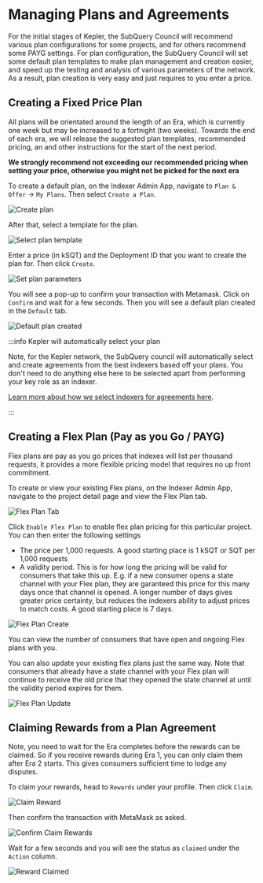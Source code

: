 # Managing Plans and Agreements

For the initial stages of Kepler, the SubQuery Council will recommend various plan configurations for some projects, and for others recommend some PAYG settings. For plan configuration, the SubQuery Council will set some default plan templates to make plan management and creation easier, and speed up the testing and analysis of various parameters of the network. As a result, plan creation is very easy and just requires to you enter a price.

## Creating a Fixed Price Plan

All plans will be orientated around the length of an Era, which is currently one week but may be increased to a fortnight (two weeks). Towards the end of each era, we will release the suggested plan templates, recommended pricing, an and other instructions for the start of the next period.

**We strongly recommend not exceeding our recommended pricing when setting your price, otherwise you might not be picked for the next era**

To create a default plan, on the Indexer Admin App, navigate to `Plan & Offer` -> `My Plans`. Then select `Create a Plan`.

![Create plan](/assets/img/plan_empty.png)

After that, select a template for the plan.

![Select plan template](/assets/img/plan_template_select.png)

Enter a price (in kSQT) and the Deployment ID that you want to create the plan for. Then click `Create`.

![Set plan parameters](/assets/img/plan_price.png)

You will see a pop-up to confirm your transaction with Metamask. Click on `Confirm` and wait for a few seconds. Then you will see a default plan created in the `Default` tab.

![Default plan created](/assets/img/plans.png)

:::info Kepler will automatically select your plan

Note, for the Kepler network, the SubQuery council will automatically select and create agreements from the best indexers based off your plans. You don't need to do anything else here to be selected apart from performing your key role as an indexer.

[Learn more about how we select indexers for agreements here](./become-an-indexer.md#understanding-how-kepler-will-operate-for-indexers).

:::

## Creating a Flex Plan (Pay as you Go / PAYG)

Flex plans are pay as you go prices that indexes will list per thousand requests, it provides a more flexible pricing model that requires no up front commitment.

To create or view your existing Flex plans, on the Indexer Admin App, navigate to the project detail page and view the Flex Plan tab.

![Flex Plan Tab](/assets/img/flex-plan.png)

Click `Enable Flex Plan` to enable flex plan pricing for this particular project. You can then enter the following settings

- The price per 1,000 requests. A good starting place is 1 kSQT or SQT per 1,000 requests
- A validity period. This is for how long the pricing will be valid for consumers that take this up. E.g. if a new consumer opens a state channel with your Flex plan, they are garanteed this price for this many days once that channel is opened. A longer number of days gives greater price certainty, but reduces the indexers ability to adjust prices to match costs. A good starting place is 7 days.

![Flex Plan Create](/assets/img/flex-plan-create.png)

You can view the number of consumers that have open and ongoing Flex plans with you.

You can also update your existing flex plans just the same way. Note that consumers that already have a state channel with your Flex plan will continue to receive the old price that they opened the state channel at until the validity period expires for them.

![Flex Plan Update](/assets/img/flex-plan-update.png)

## Claiming Rewards from a Plan Agreement

Note, you need to wait for the Era completes before the rewards can be claimed. So if you receive rewards during Era 1, you can only claim them after Era 2 starts. This gives consumers sufficient time to lodge any disputes.

To claim your rewards, head to `Rewards` under your profile. Then click `Claim`.

![Claim Reward](/assets/img/claim_rewards.png)

Then confirm the transaction with MetaMask as asked.

![Confirm Claim Rewards](/assets/img/confirm_claim_rewrads.png)

Wait for a few seconds and you will see the status as `claimed` under the `Action` column.

![Reward Claimed](/assets/img/reward_confirmed.png)
